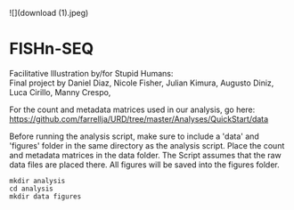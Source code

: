 ![](download (1).jpeg)

# FISHn-SEQ
Facilitative Illustration by/for Stupid Humans:   
Final project by Daniel Diaz, Nicole Fisher, Julian Kimura, Augusto Diniz, Luca Cirillo, Manny Crespo, 




For the count and metadata matrices used in our analysis, go here:  https://github.com/farrellja/URD/tree/master/Analyses/QuickStart/data





Before running the analysis script, make sure to include a 'data' and 'figures' folder in the same directory as the analysis script.
Place the count and metadata matrices in the data folder. The Script assumes that the raw data files are placed there. All figures will be saved into the figures folder. 

```
mkdir analysis
cd analysis
mkdir data figures
```
